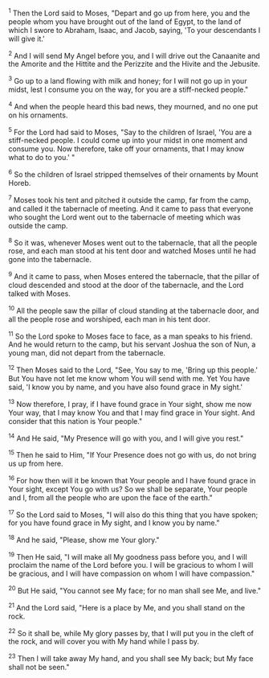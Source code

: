<sup>1</sup> 
Then the Lord said to Moses, "Depart and go up from here, you and the people whom you have brought out of the land of Egypt, to the land of which I swore to Abraham, Isaac, and Jacob, saying, 'To your descendants I will give it.' 

<sup>2</sup> 
And I will send My Angel before you, and I will drive out the Canaanite and the Amorite and the Hittite and the Perizzite and the Hivite and the Jebusite. 

<sup>3</sup> 
Go up to a land flowing with milk and honey; for I will not go up in your midst, lest I consume you on the way, for you are a stiff-necked people." 

<sup>4</sup> 
And when the people heard this bad news, they mourned, and no one put on his ornaments. 

<sup>5</sup> 
For the Lord had said to Moses, "Say to the children of Israel, 'You are a stiff-necked people. I could come up into your midst in one moment and consume you. Now therefore, take off your ornaments, that I may know what to do to you.' " 

<sup>6</sup> 
So the children of Israel stripped themselves of their ornaments by Mount Horeb.

<sup>7</sup> 
Moses took his tent and pitched it outside the camp, far from the camp, and called it the tabernacle of meeting. And it came to pass that everyone who sought the Lord went out to the tabernacle of meeting which was outside the camp. 

<sup>8</sup> 
So it was, whenever Moses went out to the tabernacle, that all the people rose, and each man stood at his tent door and watched Moses until he had gone into the tabernacle. 

<sup>9</sup> 
And it came to pass, when Moses entered the tabernacle, that the pillar of cloud descended and stood at the door of the tabernacle, and the Lord talked with Moses. 

<sup>10</sup> 
All the people saw the pillar of cloud standing at the tabernacle door, and all the people rose and worshiped, each man in his tent door. 

<sup>11</sup> 
So the Lord spoke to Moses face to face, as a man speaks to his friend. And he would return to the camp, but his servant Joshua the son of Nun, a young man, did not depart from the tabernacle.

<sup>12</sup> 
Then Moses said to the Lord, "See, You say to me, 'Bring up this people.' But You have not let me know whom You will send with me. Yet You have said, 'I know you by name, and you have also found grace in My sight.' 

<sup>13</sup> 
Now therefore, I pray, if I have found grace in Your sight, show me now Your way, that I may know You and that I may find grace in Your sight. And consider that this nation is Your people." 

<sup>14</sup> 
And He said, "My Presence will go with you, and I will give you rest." 

<sup>15</sup> 
Then he said to Him, "If Your Presence does not go with us, do not bring us up from here. 

<sup>16</sup> 
For how then will it be known that Your people and I have found grace in Your sight, except You go with us? So we shall be separate, Your people and I, from all the people who are upon the face of the earth." 

<sup>17</sup> 
So the Lord said to Moses, "I will also do this thing that you have spoken; for you have found grace in My sight, and I know you by name." 

<sup>18</sup> 
And he said, "Please, show me Your glory." 

<sup>19</sup> 
Then He said, "I will make all My goodness pass before you, and I will proclaim the name of the Lord before you. I will be gracious to whom I will be gracious, and I will have compassion on whom I will have compassion." 

<sup>20</sup> 
But He said, "You cannot see My face; for no man shall see Me, and live." 

<sup>21</sup> 
And the Lord said, "Here is a place by Me, and you shall stand on the rock. 

<sup>22</sup> 
So it shall be, while My glory passes by, that I will put you in the cleft of the rock, and will cover you with My hand while I pass by. 

<sup>23</sup> 
Then I will take away My hand, and you shall see My back; but My face shall not be seen."